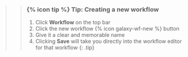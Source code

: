 >
>    > ### {% icon tip %} Tip: Creating a new workflow
>    >
>    > 1. Click **Workflow** on the top bar
>    > 2. Click the new workflow {% icon galaxy-wf-new %} button
>    > 3. Give it a clear and memorable name
>    > 4. Clicking **Save** will take you directly into the workflow editor for that workflow
>    {: .tip}
>